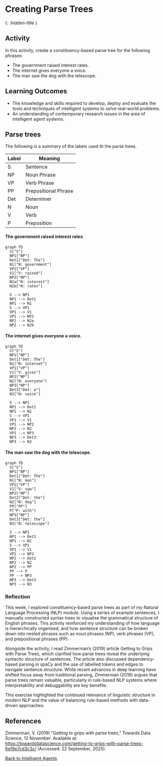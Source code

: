 # Creating Parse Trees
{: .hidden-title }

## Activity
In this activity, create a constituency-based parse tree for the following phrases:

- The government raised interest rates.
- The internet gives everyone a voice.
- The man saw the dog with the telescope.

## Learning Outcomes
- The knowledge and skills required to develop, deploy and evaluate the tools and techniques of intelligent systems to solve real-world problems.
- An understanding of contemporary research issues in the area of intelligent agent systems.


## Parse trees

The following is a summary of the labels used th the parse trees.


|Label | Meaning                     |
|------|-----------------------------|
S |	Sentence
NP | Noun Phrase
VP | Verb Phrase
PP | Prepositional Phrase
Det | Determiner
N |	Noun
V |	Verb
P |	Preposition


#### The government raised interest rates
```mermaid
graph TD
  S["S"]
  NP1["NP"]
  Det1["Det: The"]
  N1["N: government"]
  VP1["VP"]
  V1["V: raised"]
  NP2["NP"]
  N2a["N: interest"]
  N2b["N: rates"]

  S --> NP1
  NP1 --> Det1
  NP1 --> N1
  S --> VP1
  VP1 --> V1
  VP1 --> NP2
  NP2 --> N2a
  NP2 --> N2b
```


#### The internet gives everyone a voice.
```mermaid
graph TD
  S["S"]
  NP1["NP"]
  Det1["Det: The"]
  N1["N: internet"]
  VP1["VP"]
  V1["V: gives"]
  NP2["NP"]
  N2["N: everyone"]
  NP3["NP"]
  Det3["Det: a"]
  N3["N: voice"]

  S --> NP1
  NP1 --> Det1
  NP1 --> N1
  S --> VP1
  VP1 --> V1
  VP1 --> NP2
  NP2 --> N2
  VP1 --> NP3
  NP3 --> Det3
  NP3 --> N3
```


#### The man saw the dog with the telescope.
```mermaid
graph TD
  S["S"]
  NP1["NP"]
  Det1["Det: The"]
  N1["N: man"]
  VP1["VP"]
  V1["V: saw"]
  NP2["NP"]
  Det2["Det: the"]
  N2["N: dog"]
  PP["PP"]
  P["P: with"]
  NP3["NP"]
  Det3["Det: the"]
  N3["N: telescope"]

  S --> NP1
  NP1 --> Det1
  NP1 --> N1
  S --> VP1
  VP1 --> V1
  VP1 --> NP2
  NP2 --> Det2
  NP2 --> N2
  NP2 --> PP
  PP --> P
  PP --> NP3
  NP3 --> Det3
  NP3 --> N3
```


### Reflection

This week, I explored constituency-based parse trees as part of my Natural Language Processing (NLP) module. Using a series of example sentences, I manually constructed syntax trees to visualise the grammatical structure of English phrases. This activity reinforced my understanding of how language is hierarchically organised, and how sentence structure can be broken down into nested phrases such as noun phrases (NP), verb phrases (VP), and prepositional phrases (PP).

Alongside the activity, I read Zimmerman’s (2019) article Getting to Grips with Parse Trees, which clarified how parse trees reveal the underlying syntactic structure of sentences. The article also discussed dependency-based parsing in spaCy and the use of labelled tokens and edges to navigate sentence structure. While recent advances in deep learning have shifted focus away from traditional parsing, Zimmerman (2019) argues that parse trees remain valuable, particularly in rule-based NLP systems where interpretability and debuggability are key benefits.

This exercise highlighted the continued relevance of linguistic structure in modern NLP and the value of balancing rule-based methods with data-driven approaches.

## References

Zimmerman, V. (2019) “Getting to grips with parse trees,” Towards Data Science, 12 November. Available at: https://towardsdatascience.com/getting-to-grips-with-parse-trees-6e19e7cd3c3c/ (Accessed: 22 September, 2025).



[Back to Intelligent Agents](/intelligent_agents)



